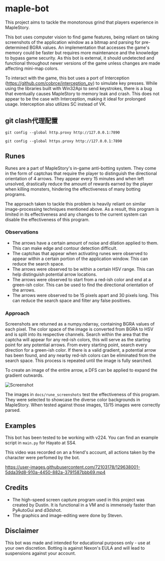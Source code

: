 # maple-bot

This project aims to tackle the monotonous grind that players experience in MapleStory.

This bot uses computer vision to find game features, being reliant on taking screenshots of the application window as a
bitmap and parsing for pre-determined BGRA values. An implementation that accesses the game's memory could be faster but
requires more maintenance and the knowledge to bypass game security. As this bot is external, it should undetected and
functional throughout newer versions of the game unless changes are made affecting mini-map colors.

To interact with the game, this bot uses a port of Interception (https://github.com/cobrce/interception_py) to simulate
key presses. While using the libraries built with Win32Api to send keystrokes, there is a bug that eventually causes
MapleStory to memory leak and crash. This does not appear to be the case with Interception, making it ideal for
prolonged usage. Interception also utilizes SC instead of VK.


## git clash代理配置

```commandline
git config --global http.proxy http://127.0.0.1:7890
 
git config --global https.proxy http://127.0.0.1:7890
```

## Runes

Runes are a part of MapleStory's in-game anti-botting system. They come in the form of captchas that require the player
to distinguish the directional orientation of 4
arrows. They appear every 15 minutes and when left unsolved, drastically reduce the amount of rewards earned by the
player when killing monsters, hindering the effectiveness of many botting programs.

The approach taken to tackle this problem is heavily reliant on similar image-processing techniques mentioned above. As
a result, this program is limited in its effectiveness and any changes to the current system can disable the
effectiveness of this program.

### Observations

* The arrows have a certain amount of noise and dilation applied to them. This can make edge and contour detection
  difficult.
* The captchas that appear when activating runes were observed to appear within a certain portion of the application
  window. This can reduce the search space.
* The arrows were observed to be within a certain HSV range. This can help distinguish potential arrow locations.
* The arrows were observed to start from a red-ish color and end at a green-ish color. This can be used to find the
  directional orientation of the arrows.
* The arrows were observed to be 15 pixels apart and 30 pixels long. This can reduce the search space and filter any
  false positives.

### Approach

Screenshots are returned as a numpy.ndarray, containing BGRA values of each pixel. The color space of the image is
converted from BGRA to HSV and is split into its respective channels. Search within the area that the captcha will
appear for any red-ish colors, this will serve as the starting point for any potential arrows. From every starting
point, search every direction for a green-ish color. If there is a valid gradient, a potential arrow has been found, and
any nearby red-ish colors can be eliminated from the search space. This process is repeated until the image is fully
searched.

To create an image of the entire arrow, a DFS can be applied to expand the gradient outwards.

![Screenshot](docs/process.png)

The images in `docs/rune_screenshots` test the effectiveness of this program. They were selected to showcase the diverse
color backgrounds in MapleStory. When tested against those images, 13/15 images were correctly parsed.

## Examples

This bot has been tested to be working with v224. You can find an example script in `main.py` for Hayato at SS4.

This video was recorded on an a friend's account, all actions taken by the character were perfomed by the bot.

https://user-images.githubusercontent.com/72103178/129638001-5dda39d8-910a-4450-882a-3791587bbb69.mp4

## Credits

* The high-speed screen capture program used in this project was created by Dustin. It is functional in a VM and is
  immensely faster than PyAutoGui and d3dshot.
* The graphics and image-editing were done by Steven.

## Disclaimer

This bot was made and intended for educational purposes only - use at your own discretion. Botting is against Nexon's
EULA and will lead to suspensions against your account.
